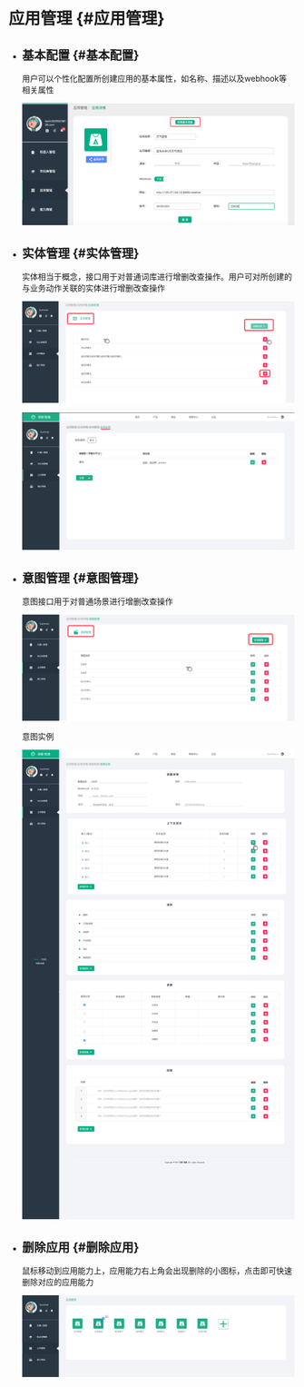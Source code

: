 # 应用管理 {#应用管理}

* ## 基本配置 {#基本配置}
     用户可以个性化配置所创建应用的基本属性，如名称、描述以及webhook等相关属性
     
     ![app1](/assets/QQ20170918-181555@2x.png)
     
* ## 实体管理 {#实体管理}
     实体相当于概念，接口用于对普通词库进行增删改查操作。用户可对所创建的与业务动作关联的实体进行增删改查操作
     
     ![app2](/assets/QQ20170919-153945@2x.png)
     
     ![app3](/assets/QQ20170919-155039@2x.png)
     
* ## 意图管理 {#意图管理}

    意图接口用于对普通场景进行增删改查操作
    
    ![app4](/assets/QQ20170919-160456@2x.png)
    
    意图实例
    
    ![app5](/assets/qq.png)    

* ## 删除应用 {#删除应用}
    鼠标移动到应用能力上，应用能力右上角会出现删除的小图标，点击即可快速删除对应的应用能力
    
    ![app6](/assets/QQ20170919-163036@2x.png)
    
    



